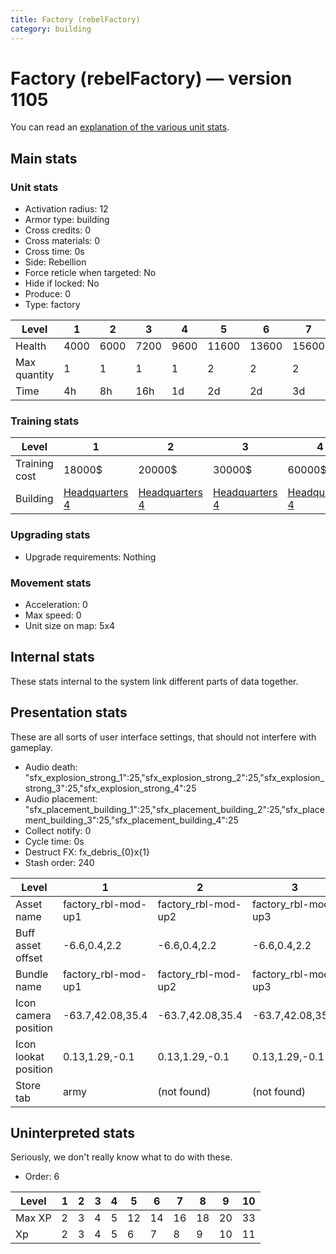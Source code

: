 ```yaml
---
title: Factory (rebelFactory)
category: building
---
```


# Factory (rebelFactory) — version 1105

You can read an [explanation  of the various unit stats](unitexplained.md).

## Main stats

### Unit stats

  * Activation radius: 12
  * Armor type: building
  * Cross credits: 0
  * Cross materials: 0
  * Cross time: 0s
  * Side: Rebellion
  * Force reticle when targeted: No
  * Hide if locked: No
  * Produce: 0
  * Type: factory

|Level       |1   |2   |3   |4   |5    |6    |7    |8    |9    |10   |
|------------|----|----|----|----|-----|-----|-----|-----|-----|-----|
|Health      |4000|6000|7200|9600|11600|13600|15600|17600|19600|21600|
|Max quantity|1   |1   |1   |1   |2    |2    |2    |2    |2    |3    |
|Time        |4h  |8h  |16h |1d  |2d   |2d   |3d   |4d   |1w   |1w5d |


### Training stats

|Level        |1                             |2                             |3                             |4                             |5                             |6                             |7                             |8                             |9                             |10                             |
|-------------|------------------------------|------------------------------|------------------------------|------------------------------|------------------------------|------------------------------|------------------------------|------------------------------|------------------------------|-------------------------------|
|Training cost|18000$                        |20000$                        |30000$                        |60000$                        |100000$                       |250000$                       |375000$                       |750000$                       |2000000$                      |3500000$                       |
|Building     |[Headquarters 4](rebelHQ.html)|[Headquarters 4](rebelHQ.html)|[Headquarters 4](rebelHQ.html)|[Headquarters 4](rebelHQ.html)|[Headquarters 5](rebelHQ.html)|[Headquarters 6](rebelHQ.html)|[Headquarters 7](rebelHQ.html)|[Headquarters 8](rebelHQ.html)|[Headquarters 9](rebelHQ.html)|[Headquarters 10](rebelHQ.html)|


### Upgrading stats

  * Upgrade requirements: Nothing

### Movement stats

  * Acceleration: 0
  * Max speed: 0
  * Unit size on map: 5x4

## Internal stats

These stats internal to the system link different parts of data together.


## Presentation stats

These are all sorts of user interface settings, that should not interfere with gameplay.

  * Audio death: "sfx_explosion_strong_1":25,"sfx_explosion_strong_2":25,"sfx_explosion_strong_3":25,"sfx_explosion_strong_4":25
  * Audio placement: "sfx_placement_building_1":25,"sfx_placement_building_2":25,"sfx_placement_building_3":25,"sfx_placement_building_4":25
  * Collect notify: 0
  * Cycle time: 0s
  * Destruct FX: fx_debris_{0}x{1}
  * Stash order: 240

|Level               |1                  |2                  |3                  |4                  |5                  |6                  |7-10               |
|--------------------|-------------------|-------------------|-------------------|-------------------|-------------------|-------------------|-------------------|
|Asset name          |factory_rbl-mod-up1|factory_rbl-mod-up2|factory_rbl-mod-up3|factory_rbl-mod-up4|factory_rbl-mod-up5|factory_rbl-mod-up6|factory_rbl-mod-up7|
|Buff asset offset   |-6.6,0.4,2.2       |-6.6,0.4,2.2       |-6.6,0.4,2.2       |-6,0.4,2.2         |-6.4, 0.0, 2.4     |-6.4,0,2.4         |-6.4,0,2.4         |
|Bundle name         |factory_rbl-mod-up1|factory_rbl-mod-up2|factory_rbl-mod-up3|factory_rbl-mod-up4|factory_rbl-mod-up5|factory_rbl-mod-up6|factory_rbl-mod-up7|
|Icon camera position|-63.7,42.08,35.4   |-63.7,42.08,35.4   |-63.7,42.08,35.4   |-66.27,43.75,36.53 |-66.27,43.75,36.53 |-68.83,47.24,40.58 |-68.83,47.24,40.58 |
|Icon lookat position|0.13,1.29,-0.1     |0.13,1.29,-0.1     |0.13,1.29,-0.1     |0.09,1.34,-0.38    |0.09,1.34,-0.38    |0.78,2.12,-0.41    |0.78,2.12,-0.41    |
|Store tab           |army               |(not found)        |(not found)        |(not found)        |(not found)        |(not found)        |(not found)        |


## Uninterpreted stats

Seriously, we don't really know what to do with these.

  * Order: 6

|Level |1|2|3|4|5 |6 |7 |8 |9 |10|
|------|-|-|-|-|--|--|--|--|--|--|
|Max XP|2|3|4|5|12|14|16|18|20|33|
|Xp    |2|3|4|5|6 |7 |8 |9 |10|11|


